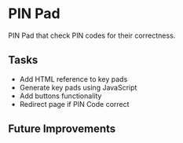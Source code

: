 # PIN Pad
PIN Pad that check PIN codes for their correctness.

## Tasks
- Add HTML reference to key pads
- Generate key pads using JavaScript
- Add buttons functionality
- Redirect page if PIN Code correct

## Future Improvements